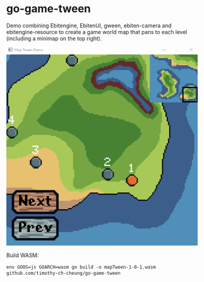 # go-game-tween
Demo combining Ebitengine, EbitenUI, gween, ebiten-camera and ebitengine-resource to create a game world map that pans to each level (including a minimap on the top right).

![](docs/map-tween.gif?raw=true)

Build WASM:
```shell
env GOOS=js GOARCH=wasm go build -o mapTween-1-0-1.wasm github.com/timothy-ch-cheung/go-game-tween

```
